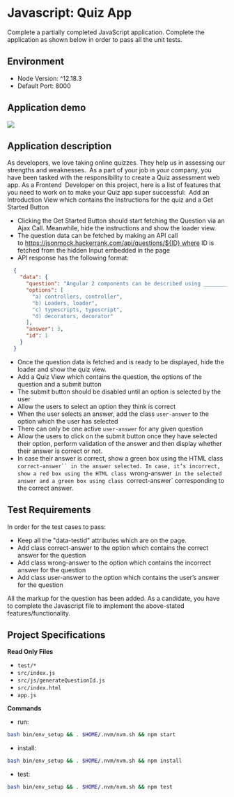 # Javascript: Quiz App
Complete a partially completed JavaScript application. Complete the application as shown below in order to pass all the unit tests.

## Environment 

- Node Version: ^12.18.3
- Default Port: 8000

## Application demo

![](https://hrcdn.net/s3_pub/istreet-assets/AHiOHLpXlKdEA8v9uNrUOg/1063069-vanillajs-quiz-app-easy.gif)

## Application description

As developers, we love taking online quizzes. They help us in assessing our strengths and weaknesses.  As a part of your job in your company, you have been tasked with the responsibility to create a Quiz assessment web app. As a Frontend  Developer on this project, here is a list of features that you need to work on to make your Quiz app super successful: 
Add an Introduction View which contains the Instructions for the quiz and a Get Started Button

- Clicking the Get Started Button should start fetching the Question via an Ajax Call. Meanwhile, hide the instructions and show the loader view.
- The question data can be fetched by making an API call to https://jsonmock.hackerrank.com/api/questions/${ID} where ID is fetched from the hidden Input embedded in the page
- API response has the following format:
```json
  {
    "data": {
      "question": "Angular 2 components can be described using ________is a way to do some meta-programming.",
      "options": [
        "a) controllers, controller",
        "b) Loaders, loader",
        "c) typescripts, typescript",
        "d) decorators, decorator"
      ],
      "answer": 3,
      "id": 1
    }
  }
```

- Once the question data is fetched and is ready to be displayed, hide the loader and show the quiz view.
- Add a Quiz View which contains the question, the options of the question and a submit button
- The submit button should be disabled until an option is selected by the user
- Allow the users to select an option they think is correct
- When the user selects an answer, add the class `user-answer` to the option which the user has selected
- There can only be one active `user-answer` for any given question
- Allow the users to click on the submit button once they have selected their option, perform validation of the answer and then display whether their answer is correct or not.
- In case their answer is correct, show a green box using the HTML class `correct-answer`` in the answer selected. In case, it’s incorrect, show a red box using the HTML class `wrong-answer` in the selected answer and a green box using class `correct-answer` corresponding to the correct answer.

## Test Requirements 

In order for the test cases to pass:
- Keep all the "data-testid" attributes which are on the page.
- Add class correct-answer to the option which contains the correct answer for the question
- Add class wrong-answer to the option which contains the incorrect answer for the question
- Add class user-answer to the option which contains the user’s answer for the question

All the markup for the question has been added. As a candidate, you have to complete the Javascript file to implement the above-stated features/functionality.

## Project Specifications

**Read Only Files**
- `test/*`
- `src/index.js`
- `src/js/generateQuestionId.js`
- `src/index.html`
- `app.js`

**Commands**
- run: 
```bash
bash bin/env_setup && . $HOME/.nvm/nvm.sh && npm start
```
- install: 
```bash
bash bin/env_setup && . $HOME/.nvm/nvm.sh && npm install
```
- test: 
```bash
bash bin/env_setup && . $HOME/.nvm/nvm.sh && npm test
```

